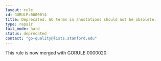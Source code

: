 ```yaml
---
layout: rule
id: GORULE:0000014
title: Deprecated. GO terms in annotations should not be obsolete.
type: repair
fail_mode: hard
status: deprecated
contact: "go-quality@lists.stanford.edu"
---
```

This rule is now merged with GORULE:0000020.
